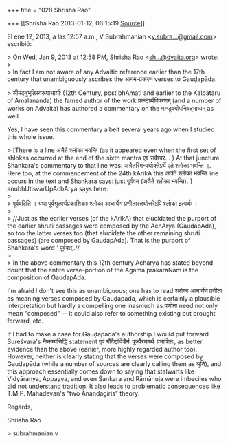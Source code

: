 +++
title = "028 Shrisha Rao"

+++
[[Shrisha Rao	2013-01-12, 06:15:19 [Source](https://groups.google.com/g/bvparishat/c/XtmLLB7L_tA)]]



El ene 12, 2013, a las 12:57 a.m., V Subrahmanian \<[v.subra...@gmail.com]()\> escribió:  
  
\> On Wed, Jan 9, 2013 at 12:58 PM, Shrisha Rao \<[sh...@dvaita.org]()\> wrote:  
\>  
\> In fact I am not aware of any Advaitic reference earlier than the 17th century that unambiguously ascribes the आगम-प्रकरण verses to Gauḍapāda.  
  

\> श्रीमदनुभूतिस्वरूपाचार्याः (12th Century, post bhAmatI and earlier to the Kalpataru of Amalananda) the famed author of the work प्रकटार्थविवरणम् (and a number of works on Advaita) has authored a commentary on the माण्डूक्योपनिषद्भाष्यम् as well.  
  

Yes, I have seen this commentary albeit several years ago when I studied this whole issue.  

  
\> \[There is a line अत्रैते श्लोका भवन्ति (as it appeared even when the first set of shlokas occurred at the end of the sixth mantra एष सर्वेश्वर... ) At that juncture Shankara's commentary to that line was: अत्रैतस्मिन्यथोक्तेऽर्थे एते श्लोका भवन्ति ।. Here too, at the commencement of the 24th kArikA this अत्रैते श्लोका भवन्ति line occurs in the text and Shankara says: just पूर्ववत् (अत्रैते श्लोका भवन्ति). \] anubhUtisvarUpAchArya says here:  
\>  
\> पूर्ववदिति । यथा पूर्वश्रुत्यर्थप्रकाशिकाः श्लोका आचार्येण प्रणीतास्तथोत्तरेऽपि श्लोका इत्यर्थः ।  
\>  
\> //Just as the earlier verses (of the kArikA) that elucidated the purport of the earlier shruti passages were composed by the AchArya (GaudapAda), so too the latter verses too (that elucidate the other remaining shruti passages) (are composed by GaudapAda). That is the purport of Shankara's word ' पूर्ववत्'.//  
\>  
\> In the above commentary this 12th century Acharya has stated beyond doubt that the entire verse-portion of the Agama prakaraNam is the composition of GaudapAda.  
  

I'm afraid I don't see this as unambiguous; one has to read श्लोका आचार्येण प्रणीताः as meaning verses composed by Gauḍapāda, which is certainly a plausible interpretation but hardly a compelling one inasmuch as प्रणीता need not only mean "composed" -- it could also refer to something existing but brought forward, etc.  
  
If I had to make a case for Gauḍapāda's authorship I would put forward Sureśvara's नैष्कर्म्यसिद्धि statement एवं गौदैर्द्राविडैर्नः पूज्यैरयमर्थः प्रभाशितः, as better evidence than the above (earlier, more highly regarded author too). However, neither is clearly stating that the verses were composed by Gauḍapāda (while a number of sources are clearly calling them as श्रुति), and this approach essentially comes down to saying that stalwarts like Vidyāraṇya, Appayya, and even Śankara and Rāmānuja were imbeciles who did not understand tradition. It also leads to problematic consequences like T.M.P. Mahadevan's "two Ānandagiris" theory.  
  
Regards,  
  
Shrisha Rao  
  
\> subrahmanian.v  
  

